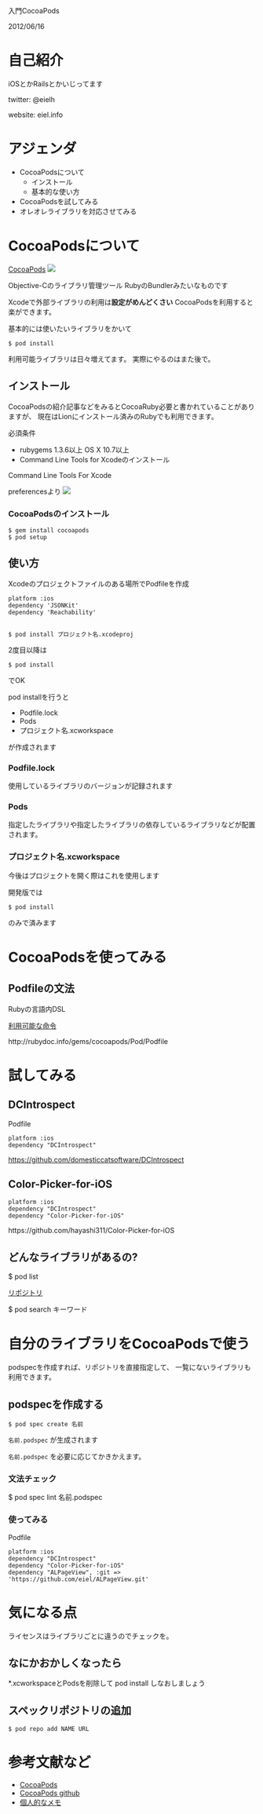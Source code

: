 入門CocoaPods

2012/06/16

# 自己紹介
iOSとかRailsとかいじってます

twitter: @eielh

website: eiel.info
# アジェンダ
- CocoaPodsについて
  - インストール
  - 基本的な使い方
- CocoaPodsを試してみる
- オレオレライブラリを対応させてみる
# CocoaPodsについて
[CocoaPods](http://cocoapods.org/)
![](pods.png)

Objective-Cのライブラリ管理ツール
RubyのBundlerみたいなものです

Xcodeで外部ライブラリの利用は**設定がめんどくさい**
CocoaPodsを利用すると楽ができます。


基本的には使いたいライブラリをかいて

    $ pod install

利用可能ライブラリは日々増えてます。
実際にやるのはまた後で。
## インストール
CocoaPodsの紹介記事などをみるとCocoaRuby必要と書かれていることがありますが、
現在はLionにインストール済みのRubyでも利用できます。

必須条件
- rubygems 1.3.6以上
  OS X 10.7以上
- Command Line Tools for Xcodeのインストール

Command Line Tools For Xcode

preferencesより
![](pref.png)

### CocoaPodsのインストール

    $ gem install cocoapods
    $ pod setup

## 使い方
Xcodeのプロジェクトファイルのある場所でPodfileを作成

    platform :ios
    dependency 'JSONKit'
    dependency 'Reachability'


    $ pod install プロジェクト名.xcodeproj

2度目以降は

    $ pod install

でOK

pod installを行うと

- Podfile.lock
- Pods
- プロジェクト名.xcworkspace

が作成されます
### Podfile.lock

使用しているライブラリのバージョンが記録されます

### Pods

指定したライブラリや指定したライブラリの依存しているライブラリなどが配置されます。
### プロジェクト名.xcworkspace

今後はプロジェクトを開く際はこれを使用します


開発版では

    $ pod install

のみで済みます

# CocoaPodsを使ってみる

## Podfileの文法

Rubyの言語内DSL

[利用可能な命令](http://rubydoc.info/gems/cocoapods/Pod/Podfile)

<div class="url">http://rubydoc.info/gems/cocoapods/Pod/Podfile</div>

# 試してみる

## DCIntrospect
Podfile

    platform :ios
    dependency "DCIntrospect"

<span class="url">https://github.com/domesticcatsoftware/DCIntrospect</span>

## Color-Picker-for-iOS

    platform :ios
    dependency "DCIntrospect"
    dependency "Color-Picker-for-iOS"

<div class="url">https://github.com/hayashi311/Color-Picker-for-iOS</div>

## どんなライブラリがあるの?

$ pod list

[リポジトリ](https://github.com/CocoaPods/Specs)

$ pod search キーワード

# 自分のライブラリをCocoaPodsで使う

podspecを作成すれば、リポジトリを直接指定して、
一覧にないライブラリも利用できます。

## podspecを作成する

    $ pod spec create 名前

`名前.podspec` が生成されます

`名前.podspec` を必要に応じてかきかえます。

### 文法チェック

$ pod spec lint 名前.podspec


### 使ってみる
Podfile

    platform :ios
    dependency "DCIntrospect"
    dependency "Color-Picker-for-iOS"
    dependency "ALPageView", :git => 'https://github.com/eiel/ALPageView.git'

# 気になる点
ライセンスはライブラリごとに違うのでチェックを。

## なにかおかしくなったら
*.xcworkspaceとPodsを削除して pod install しなおしましょう

## スペックリポジトリの追加

    $ pod repo add NAME URL

# 参考文献など

- [CocoaPods](http://cocoapods.org/)
- [CocoaPods github](https://github.com/CocoaPods/CocoaPods)
- [個人的なメモ](http://ios.eiel.info/CocoaPods)
